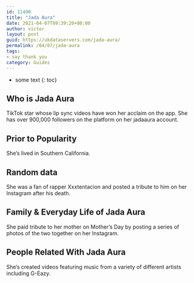 ```yaml
---
id: 11490
title: "Jada Aura"
date: 2021-04-07T09:39:20+00:00
author: victor
layout: post
guid: https://ukdataservers.com/jada-aura/
permalink: /04/07/jada-aura
tags:
- say thank you
category: Guides
---
```


* some text
{: toc}

## Who is Jada Aura

TikTok star whose lip sync videos have won her acclaim on the app. She has over 900,000 followers on the platform on her jadaaura account. 

## Prior to Popularity

She&#8217;s lived in Southern California. 

## Random data

She was a fan of rapper Xxxtentacion and posted a tribute to him on her Instagram after his death. 

## Family & Everyday Life of Jada Aura

She paid tribute to her mother on Mother&#8217;s Day by posting a series of photos of the two together on her Instagram. 

## People Related With Jada Aura

She&#8217;s created videos featuring music from a variety of different artists including G-Eazy. 
 